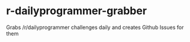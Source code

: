 # r-dailyprogrammer-grabber
Grabs /r/dailyprogrammer challenges daily and creates Github Issues for them
